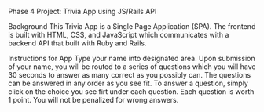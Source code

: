 Phase 4 Project: Trivia App using JS/Rails API

Background
This Trivia App is a  Single Page Application (SPA). The frontend is built with HTML, CSS, and JavaScript which communicates with a backend API that built with Ruby and Rails. 

Instructions for App
Type your name into designated area. Upon submission of your name, you will be routed to a series of questions which you will have 30 seconds to answer as many correct as you possibly can. The questions can be answered in any order as you see fit. To answer a question, simply click on the choice you see firt under each question. Each question is worth 1 point. You will not be penalized for wrong answers. 